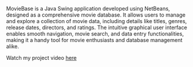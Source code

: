 MovieBase is a Java Swing application developed using NetBeans, designed as a comprehensive movie database. It allows users to manage and explore a collection of movie data, including details like titles, genres, release dates, directors, and ratings. The intuitive graphical user interface enables smooth navigation, movie search, and data entry functionalities, making it a handy tool for movie enthusiasts and database management alike.

Watch my project video [here](https://youtu.be/0K-_VsoaiFc)
